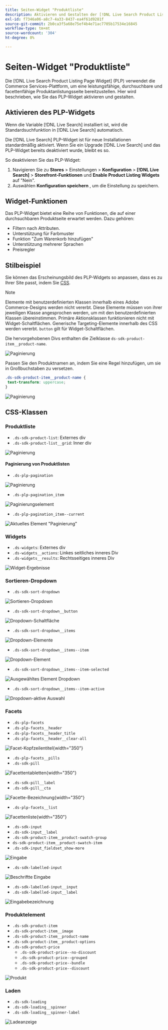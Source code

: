 ```yaml
---
title: Seiten-Widget "Produktliste"
description: Aktivieren und Gestalten der [!DNL Live Search Product Listing Page Widget]
exl-id: f7346a06-a8c7-4a33-8437-ea4f61d9281f
source-git-commit: 2b0ca3f5a68e75ef4b4e71ac7705b17534e16845
workflow-type: tm+mt
source-wordcount: '304'
ht-degree: 0%

---
```


# Seiten-Widget &quot;Produktliste&quot;

Die [!DNL Live Search Product Listing Page Widget] (PLP) verwendet die Commerce Services-Plattform, um eine leistungsfähige, durchsuchbare und facettenfähige Produktanlistungsseite bereitzustellen. Hier wird beschrieben, wie Sie das PLP-Widget aktivieren und gestalten.

## Aktivieren des PLP-Widgets

Wenn die Variable [!DNL Live Search] installiert ist, wird die Standardsuchfunktion in [!DNL Live Search] automatisch.

Die [!DNL Live Search] PLP-Widget ist für neue Installationen standardmäßig aktiviert. Wenn Sie ein Upgrade [!DNL Live Search] und das PLP-Widget bereits deaktiviert wurde, bleibt es so.

So deaktivieren Sie das PLP-Widget:

1. Navigieren Sie zu **Stores** > Einstellungen > **Konfiguration** > **[!DNL Live Search]** > **Storefront-Funktionen** und **Enable Product Listing Widgets** auf &quot;Nein&quot;.
1. Auswählen **Konfiguration speichern** , um die Einstellung zu speichern.

## Widget-Funktionen

Das PLP-Widget bietet eine Reihe von Funktionen, die auf einer durchsuchbaren Produktseite erwartet werden. Dazu gehören:

* Filtern nach Attributen.
* Unterstützung für Farbmuster
* Funktion &quot;Zum Warenkorb hinzufügen&quot;
* Unterstützung mehrerer Sprachen
* Preisregler

## Stilbeispiel

Sie können das Erscheinungsbild des PLP-Widgets so anpassen, dass es zu Ihrer Site passt, indem Sie [CSS](https://developer.adobe.com/commerce/frontend-core/guide/css/).

>[!NOTE]
>
>Elemente mit benutzerdefinierten Klassen innerhalb eines Adobe Commerce-Designs werden nicht vererbt. Diese Elemente müssen von ihrer jeweiligen Klasse angesprochen werden, um mit den benutzerdefinierten Klassen übereinstimmen. Primäre Aktionsklassen funktionieren nicht mit Widget-Schaltflächen.
>Generische Targeting-Elemente innerhalb des CSS werden vererbt. `button` gilt für Widget-Schaltflächen.

Die hervorgehobenen Divs enthalten die Zielklasse `ds-sdk-product-item__product-name`.

![Paginierung](assets/plp-css-example.png)

Passen Sie den Produktnamen an, indem Sie eine Regel hinzufügen, um sie in Großbuchstaben zu versetzen.

```css
.ds-sdk-product-item__product-name {
 text-transform: uppercase;
}
```

![Paginierung](assets/plp-css-example-after.png)

## CSS-Klassen

### Produktliste

* `.ds-sdk-product-list`: Externes div
* `.ds-sdk-product-list__grid`: Inner div

![Paginierung](assets/plp-css-product-list.png)

#### Paginierung von Produktlisten

* `.ds-plp-pagination`

![Paginierung](assets/plp-css-pagination.png)

* `.ds-plp-pagination_item`

![Paginierungselement](assets/plp-css-pagination-item.png)

* `.ds-plp-pagination_item--current`

![Aktuelles Element &quot;Paginierung&quot;](assets/plp-css-pagination-item-current.png)

### Widgets

* `.ds-widgets`: Externes div
* `.ds-widgets__actions`: Linkes seitliches inneres Div
* `.ds-widgets__results`: Rechtsseitiges inneres Div

![Widget-Ergebnisse](assets/plp-css-widgets.png)

### Sortieren-Dropdown

* `.ds-sdk-sort-dropdown`

![Sortieren-Dropdown](assets/plp-css-dropdown.png)

* `.ds-sdk-sort-dropdown__button`

![Dropdown-Schaltfläche](assets/plp-css-dropdown-button.png)

* `.ds-sdk-sort-dropdown__items`

![Dropdown-Elemente](assets/plp-css-dropdown-items.png)

* `.ds-sdk-sort-dropdown__items--item`

![Dropdown-Element](assets/plp-css-dropdown-item.png)

* `.ds-sdk-sort-dropdown__items--item-selected`

![Ausgewähltes Element Dropdown](assets/plp-css-dropdown-selected.png)

* `.ds-sdk-sort-dropdown__items--item-active`

![Dropdown-aktive Auswahl](assets/plp-css-dropdown-active.png)

### Facets

* `.ds-plp-facets`
* `.ds-plp-facets__header`
* `.ds-plp-facets__header_title`
* `.ds-plp-facets__header__clear-all`

![Facet-Kopfzeilentitel](assets/plp-css-facets-title-clear.png){width="350"}

* `.ds-plp-facets__pills`
* `.ds-sdk-pill`

![Facettentabletten](assets/plp-css-facets-pill.png){width="350"}

* `.ds-sdk-pill__label`
* `.ds-sdk-pill__cta`

![Facette-Bezeichnung](assets/plp-css-pill-label-cta.png){width="350"}

* `.ds-plp-facets__list`

![Facettenliste](assets/plp-css-facets-list.png){width="350"}

* `.ds-sdk-input`
* `.ds-sdk-input__label`
* `.ds-sdk-product-item__product-swatch-group`
* `ds-sdk-product-item__product-swatch-item`
* `.ds-sdk-input_fieldset_show-more`

![Eingabe](assets/plp-css-sdk-input.png)

* `.ds-sdk-labelled-input`

![Beschriftte Eingabe](assets/plp-css-labelled-input.png)

* `.ds-sdk-labelled-input__input`
* `.ds-sdk-labelled-input__label`

![Eingabebezeichnung](assets/plp-css-labelled-input-label.png)

### Produktelement

* `.ds-sdk-product-item`
* `.ds-sdk-product-item__image`
* `.ds-sdk-product-item__product-name`
* `.ds-sdk-product-item__product-options`
* `.ds-sdk-product-price`
   * `.ds-sdk-product-price--no-discount`
   * `.ds-sdk-product-price--grouped`
   * `.ds-sdk-product-price--bundle`
   * `.ds-sdk-product-price--discount`

![Produkt](assets/plp-css-product.png)

### Laden

* `.ds-sdk-loading`
* `.ds-sdk-loading__spinner`
* `.ds-sdk-loading__spinner-label`

![Ladeanzeige](assets/plp-css-loading.png)
